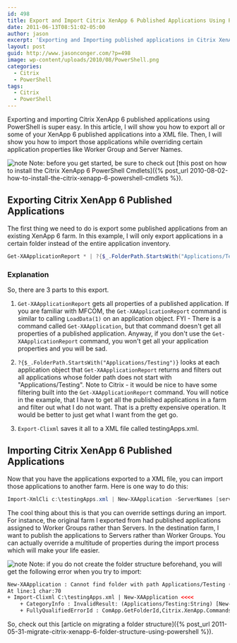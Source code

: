 ```yaml
---
id: 498
title: Export and Import Citrix XenApp 6 Published Applications Using PowerShell
date: 2011-06-13T08:51:02-05:00
author: jason
excerpt: 'Exporting and Importing published applications in Citrix XenApp used to be a tedious process.  Now, thanks to XenApp PowerShell Cmdlets, this process is much easier and more flexible.  No uber scripting skills needed.'
layout: post
guid: http://www.jasonconger.com/?p=498
image: wp-content/uploads/2010/08/PowerShell.png
categories:
  - Citrix
  - PowerShell
tags:
  - Citrix
  - PowerShell
---
```

Exporting and importing Citrix XenApp 6 published applications using PowerShell is super easy.  In this article, I will show you how to export all or some of your XenApp 6 published applications into a XML file.  Then, I will show you how to import those applications while overriding certain application properties like Worker Group and Server Names.

<img src="http://www.jasonconger.com/images/articleImages/Note.png" alt="note" /> Note: before you get started, be sure to check out [this post on how to install the Citrix XenApp 6 PowerShell Cmdlets]({% post_url 2010-08-02-how-to-install-the-citrix-xenapp-6-powershell-cmdlets %}).

<h2>Exporting Citrix XenApp 6 Published Applications</h2>
The first thing we need to do is export some published applications from an existing XenApp 6 farm.  In this example, I will only export applications in a certain folder instead of the entire application inventory.

```powershell
Get-XAApplicationReport * | ?{$_.FolderPath.StartsWith("Applications/Testing")} | Export-Clixml c:\testingApps.xml
```

<h3>Explanation</h3>
So, there are 3 parts to this export.

  1. `Get-XAApplicationReport` gets all properties of a published application.  If you are familiar with MFCOM, the `Get-XAApplicationReport` command is similar to calling `LoadData(1)` on an application object.
  FYI - There is a command called `Get-XAApplication`, but that command doesn't get all properties of a published application.
  Anyway, if you don't use the `Get-XAApplicationReport` command, you won't get all your application properties and you will be sad.
  
  2. `?{$_.FolderPath.StartsWith("Applications/Testing")}` looks at each application object that `Get-XAApplicationReport` returns and filters out all applications whose folder path does not start with "Applications/Testing".
  Note to Citrix - it would be nice to have some filtering built into the `Get-XAApplicationReport` command.  You will notice in the example, that I have to get all the published applications in a farm and filter out what I do not want.  That is a pretty expensive operation.  It would be better to just get what I want from the get go.
  
  3. `Export-Clixml` saves it all to a XML file called testingApps.xml.

<h2>Importing Citrix XenApp 6 Published Applications</h2>
Now that you have the applications exported to a XML file, you can import those applications to another farm.       Here is one way to do this:

```powershell
Import-XmlCli c:\testingApps.xml | New-XAApplication -ServerNames [servers] -WorkerGroupNames $null
```

The cool thing about this is that you can override settings during an import.  For instance, the original farm I exported from had published applications assigned to Worker Groups rather than Servers.  In the destination farm, I want to publish the applications to Servers rather than Worker Groups.  You can actually override a multitude of properties during the import process which will make your life easier.

<img src="http://www.jasonconger.com/images/articleImages/Note.png" alt="note" /> Note: if you do not create the folder structure beforehand, you will get the following error when you try to import:

```xml
New-XAApplication : Cannot find folder with path Applications/Testing (0x80160001)
At line:1 char:70
+ Import-Clixml C:\testingApps.xml | New-XAApplication <<<<
    + CategoryInfo : InvalidResult: (Applications/Testing:String) [New-XAApplication], CitrixException
    + FullyQualifiedErrorId : ComApp.GetFolderId,Citrix.XenApp.Commands.NewAppCmdlet
```

So, check out this [article on migrating a folder structure]({% post_url 2011-05-31-migrate-citrix-xenapp-6-folder-structure-using-powershell %}).